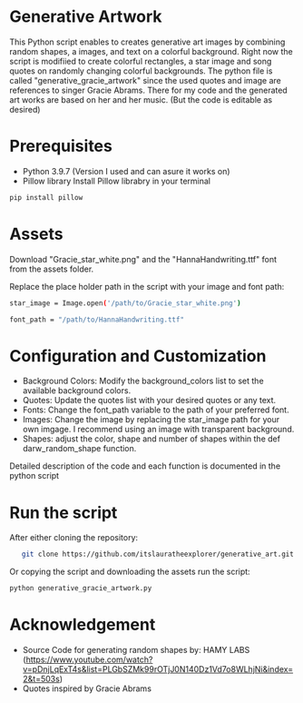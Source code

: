 # Generative Artwork
This Python script enables to creates generative art images by combining random shapes, a images, and text on a colorful background. Right now the script is modifiied to create colorful rectangles, a star image and song quotes on randomly changing colorful backgrounds.
The python file is called "generative_gracie_artwork" since the used quotes and image are references to singer Gracie Abrams. There for my code and the generated art works are based on her and her music. 
(But the code is editable as desired)

# Prerequisites
- Python 3.9.7 (Version I used and can asure it works on)
- Pillow library
Install Pillow librabry in your terminal 
```bash
pip install pillow
```
# Assets 
Download "Gracie_star_white.png" and the "HannaHandwriting.ttf" font from the assets folder. 

Replace the place holder path in the script with your image and font path:
```bash
star_image = Image.open('/path/to/Gracie_star_white.png')
```
```bash
font_path = "/path/to/HannaHandwriting.ttf"
```

# Configuration and Customization
- Background Colors: Modify the background_colors list to set the available background colors.
- Quotes: Update the quotes list with your desired quotes or any text.
- Fonts: Change the font_path variable to the path of your preferred font.
- Images: Change the image by replacing the star_image path for your own imgage. I recommend using an image with transparent background.
- Shapes: adjust the color, shape and number of shapes within the def darw_random_shape function.

Detailed description of the code and each function is documented in the python script

# Run the script 
After either cloning the repository:
```bash
   git clone https://github.com/itslauratheexplorer/generative_art.git
```
Or copying the script and downloading the assets run the script:
```bash
python generative_gracie_artwork.py
```

# Acknowledgement 
- Source Code for generating random shapes by: HAMY LABS
  (https://www.youtube.com/watch?v=pDnjLqExT4s&list=PLGbSZMk99rOTjJ0N140Dz1Vd7o8WLhjNi&index=2&t=503s)
- Quotes inspired by Gracie Abrams 
